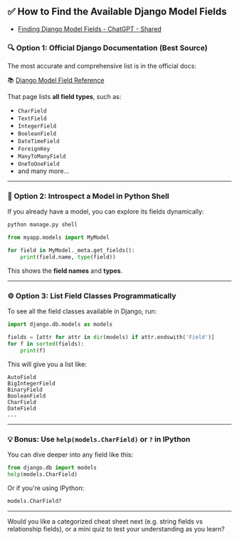 ## ✅ How to Find the Available Django Model Fields

- [Finding Django Model Fields - ChatGPT - Shared](https://chatgpt.com/share/6875e34d-27f4-8002-974f-3cccd87cae5d)

### 🔍 Option 1: **Official Django Documentation (Best Source)**

The most accurate and comprehensive list is in the official docs:

📚 [Django Model Field Reference](https://docs.djangoproject.com/en/stable/ref/models/fields/)

That page lists **all field types**, such as:

* `CharField`
* `TextField`
* `IntegerField`
* `BooleanField`
* `DateTimeField`
* `ForeignKey`
* `ManyToManyField`
* `OneToOneField`
* and many more…

---

### 🐍 Option 2: **Introspect a Model in Python Shell**

If you already have a model, you can explore its fields dynamically:

```bash
python manage.py shell
```

```python
from myapp.models import MyModel

for field in MyModel._meta.get_fields():
    print(field.name, type(field))
```

This shows the **field names** and **types**.

---

### ⚙️ Option 3: **List Field Classes Programmatically**

To see all the field classes available in Django, run:

```python
import django.db.models as models

fields = [attr for attr in dir(models) if attr.endswith('Field')]
for f in sorted(fields):
    print(f)
```

This will give you a list like:

```
AutoField
BigIntegerField
BinaryField
BooleanField
CharField
DateField
...
```

---

### 💡 Bonus: Use `help(models.CharField)` or `?` in IPython

You can dive deeper into any field like this:

```python
from django.db import models
help(models.CharField)
```

Or if you're using IPython:

```python
models.CharField?
```

---

Would you like a categorized cheat sheet next (e.g. string fields vs relationship fields), or a mini quiz to test your understanding as you learn?
